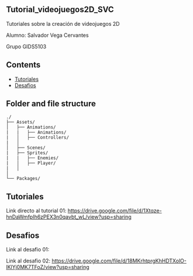 ## Tutorial_videojuegos2D_SVC
Tutoriales sobre la creación de videojuegos 2D

Alumno: Salvador Vega Cervantes

Grupo GIDS5103

## Contents

- [Tutoriales](#tutoriales)
- [Desafios](#desafios)

## Folder and file structure

```
./
├── Assets/                                      
│   ├── Animations/                                  
|   |   ├── Animations/                          
|   │   ├── Controllers/                                         
|   │
│   ├── Scenes/                                    
|   ├── Sprites/                                 
|   |   ├── Enemies/                            
|   │   ├── Player/                           
|   │                               
│
└── Packages/                                     

```


## Tutoriales
Link directo al tutorial 01:
https://drive.google.com/file/d/1Xtqze-hnDaWmfpIh6zPEX3n0qavbt_wL/view?usp=sharing

## Desafios
Link al desafio 01:

Link al desafio 02: https://drive.google.com/file/d/18MKrhtprgKhHDTXolO-lKlYj0MK7TFoZ/view?usp=sharing


